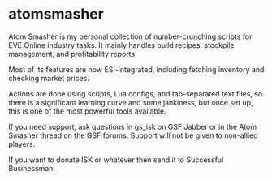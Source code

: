 # atomsmasher

Atom Smasher is my personal collection of number-crunching scripts for EVE Online industry tasks.  It mainly handles build recipes, stockpile management, and profitability reports.

Most of its features are now ESI-integrated, including fetching inventory and checking market prices.

Actions are done using scripts, Lua configs, and tab-separated text files, so there is a significant learning curve and some jankiness, but once set up, this is one of the most powerful tools available.

If you need support, ask questions in gs_isk on GSF Jabber or in the Atom Smasher thread on the GSF forums.  Support will not be given to non-allied players.

If you want to donate ISK or whatever then send it to Successful Businessman.
